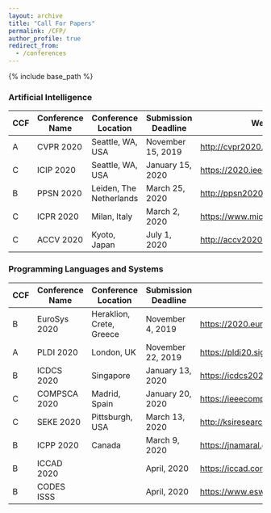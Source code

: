 ```yaml
---
layout: archive
title: "Call For Papers"
permalink: /CFP/
author_profile: true
redirect_from:
  - /conferences
---
```


{% include base_path %}

### Artificial Intelligence

|  CCF | Conference Name | Conference Location | Submission Deadline | Website |
| ------------ | ------------ |  ------------ |  ------------ |  ------------ |
| A | CVPR 2020 | Seattle, WA, USA | November 15, 2019 | <http://cvpr2020.thecvf.com> |
| C | ICIP 2020 | Seattle, WA, USA | January 15, 2020 | <https://2020.ieeeicip.org> |
| B | PPSN 2020 | Leiden, The Netherlands | March 25, 2020 | <http://ppsn2020.liacs.leidenuniv.nl> |
| C | ICPR 2020 | Milan, Italy | March 2, 2020 | <https://www.micc.unifi.it/icpr2020/> |
| C | ACCV 2020 | Kyoto, Japan | July 1, 2020 | <http://accv2020.kyoto> |

### Programming Languages and Systems

|  CCF | Conference Name | Conference Location | Submission Deadline | Website |
| ------------ | ------------ |  ------------ |  ------------ |  ------------ |
| B | EuroSys 2020 | Heraklion, Crete, Greece | November 4, 2019| <https://2020.eurosys.org/> | 
| A | PLDI 2020 | London, UK | November 22, 2019| <https://pldi20.sigplan.org/home> |
| B | ICDCS 2020 | Singapore | January 13, 2020 | <https://icdcs2020.sg> |
| C | COMPSCA 2020 | Madrid, Spain | January 20, 2020 | <https://ieeecompsac.computer.org/2020/> |
| C | SEKE 2020 | Pittsburgh, USA | March 13, 2020 | <http://ksiresearchorg.ipage.com/seke/seke20.html> |
| B | ICPP 2020 | Canada | March 9, 2020 | <https://jnamaral.github.io/icpp20/> |
| B | ICCAD 2020 | | April, 2020 | <https://iccad.com/> |
| B | CODES ISSS | | April, 2020 | <https://www.esweek.org/codes> |
